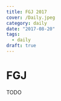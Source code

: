 ```yaml
---
title: FGJ 2017
cover: /Daily.jpeg
category: daily
date: "2017-08-20"
tags:
  - daily
draft: true
---
```


# FGJ

TODO
